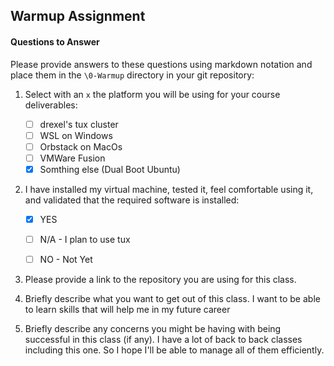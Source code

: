 ## Warmup Assignment
#### Questions to Answer
Please provide answers to these questions using markdown notation and place them in the `\0-Warmup` directory in your git repository:

1. Select with an `x` the platform you will be using for your course deliverables:

    - [ ] drexel's tux cluster
    - [ ] WSL on Windows
    - [ ] Orbstack on MacOs
    - [ ] VMWare Fusion
    - [x] Somthing else (Dual Boot Ubuntu)

2. I have installed my virtual machine, tested it, feel comfortable using it, and validated that the required software is installed:

    - [X] YES
    - [ ] N/A - I plan to use tux
    - [ ] NO - Not Yet


3. Please provide a link to the repository you are using for this class.

4. Briefly describe what you want to get out of this class.
I want to be able to learn skills that will help me in my future career

5. Briefly describe any concerns you might be having with being successful in this class (if any).
I have a lot of back to back classes including this one. So I hope I'll be able to manage all of them efficiently.
